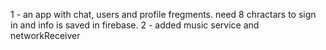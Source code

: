 1 - an app with chat, users and profile fregments. need 8 chractars to sign in and info is saved in firebase.
2 - added music service and networkReceiver 
